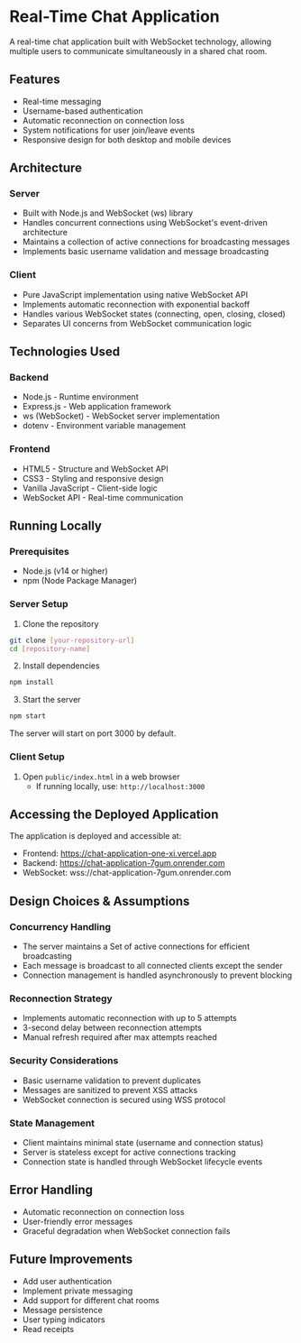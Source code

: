 # Real-Time Chat Application

A real-time chat application built with WebSocket technology, allowing multiple users to communicate simultaneously in a shared chat room.

## Features

- Real-time messaging
- Username-based authentication
- Automatic reconnection on connection loss
- System notifications for user join/leave events
- Responsive design for both desktop and mobile devices

## Architecture

### Server
- Built with Node.js and WebSocket (ws) library
- Handles concurrent connections using WebSocket's event-driven architecture
- Maintains a collection of active connections for broadcasting messages
- Implements basic username validation and message broadcasting

### Client
- Pure JavaScript implementation using native WebSocket API
- Implements automatic reconnection with exponential backoff
- Handles various WebSocket states (connecting, open, closing, closed)
- Separates UI concerns from WebSocket communication logic


## Technologies Used

### Backend
- Node.js - Runtime environment
- Express.js - Web application framework
- ws (WebSocket) - WebSocket server implementation
- dotenv - Environment variable management

### Frontend
- HTML5 - Structure and WebSocket API
- CSS3 - Styling and responsive design
- Vanilla JavaScript - Client-side logic
- WebSocket API - Real-time communication


## Running Locally

### Prerequisites
- Node.js (v14 or higher)
- npm (Node Package Manager)

### Server Setup
1. Clone the repository
```bash
git clone [your-repository-url]
cd [repository-name]
```

2. Install dependencies
```bash
npm install
```

3. Start the server
```bash
npm start
```
The server will start on port 3000 by default.

### Client Setup
1. Open `public/index.html` in a web browser
   - If running locally, use: `http://localhost:3000`

## Accessing the Deployed Application

The application is deployed and accessible at:
- Frontend: https://chat-application-one-xi.vercel.app
- Backend: https://chat-application-7gum.onrender.com
- WebSocket: wss://chat-application-7gum.onrender.com

## Design Choices & Assumptions

### Concurrency Handling
- The server maintains a Set of active connections for efficient broadcasting
- Each message is broadcast to all connected clients except the sender
- Connection management is handled asynchronously to prevent blocking

### Reconnection Strategy
- Implements automatic reconnection with up to 5 attempts
- 3-second delay between reconnection attempts
- Manual refresh required after max attempts reached

### Security Considerations
- Basic username validation to prevent duplicates
- Messages are sanitized to prevent XSS attacks
- WebSocket connection is secured using WSS protocol

### State Management
- Client maintains minimal state (username and connection status)
- Server is stateless except for active connections tracking
- Connection state is handled through WebSocket lifecycle events

## Error Handling
- Automatic reconnection on connection loss
- User-friendly error messages
- Graceful degradation when WebSocket connection fails

## Future Improvements
- Add user authentication
- Implement private messaging
- Add support for different chat rooms
- Message persistence
- User typing indicators
- Read receipts

